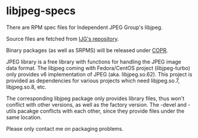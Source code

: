 # libjpeg-specs

There are RPM spec files for Independent JPEG Group's libjpeg.

Source files are fetched from [IJG's repository](http://www.ijg.org/files/).

Binary packages (as well as SRPMS) will be released under [COPR](https://copr.fedorainfracloud.org/coprs/aflyhorse/libjpeg/).

JPEG library is a free library with functions for handling the JPEG image data format. The libjpeg coming with Fedora/CentOS project (libjpeg-turbo) only provides v6 implementation of JPEG (aka. libjpeg.so.62). This project is provided as dependencies for various projects which need libjpeg.so.7, libjpeg.so.8, etc.

The corresponding libjpeg package only provides library files, thus won't conflict with other versions, as well as the factory version. The -devel and -utils pacakge conflicts with each other, since they provide files under the same location.

Please only contact me on packaging problems.
